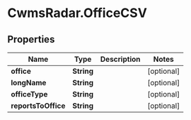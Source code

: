 # CwmsRadar.OfficeCSV

## Properties

Name | Type | Description | Notes
------------ | ------------- | ------------- | -------------
**office** | **String** |  | [optional] 
**longName** | **String** |  | [optional] 
**officeType** | **String** |  | [optional] 
**reportsToOffice** | **String** |  | [optional] 


